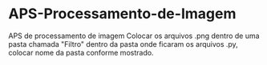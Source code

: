 # APS-Processamento-de-Imagem
APS de processamento de imagem
Colocar os arquivos .png dentro de uma pasta chamada "Filtro" dentro da pasta onde ficaram os arquivos .py, colocar nome da pasta conforme mostrado.
